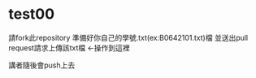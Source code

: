 # test00
請fork此repository 準備好你自己的學號.txt(ex:B0642101.txt)檔
並送出pull request請求上傳該txt檔 ←操作到這裡

講者隨後會push上去
